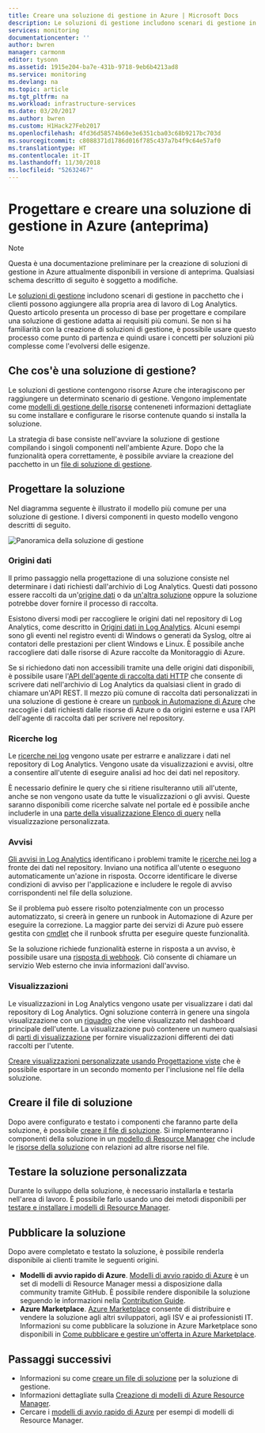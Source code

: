 ```yaml
---
title: Creare una soluzione di gestione in Azure | Microsoft Docs
description: Le soluzioni di gestione includono scenari di gestione in pacchetto in Azure che i clienti possono aggiungere alla propria area di lavoro di Log Analytics.  In questo articolo vengono fornite informazioni dettagliate su come creare soluzioni di gestione da usare nel proprio ambiente o da rendere disponibili per i propri clienti.
services: monitoring
documentationcenter: ''
author: bwren
manager: carmonm
editor: tysonn
ms.assetid: 1915e204-ba7e-431b-9718-9eb6b4213ad8
ms.service: monitoring
ms.devlang: na
ms.topic: article
ms.tgt_pltfrm: na
ms.workload: infrastructure-services
ms.date: 03/20/2017
ms.author: bwren
ms.custom: H1Hack27Feb2017
ms.openlocfilehash: 4fd36d58574b60e3e6351cba03c68b9217bc703d
ms.sourcegitcommit: c8088371d1786d016f785c437a7b4f9c64e57af0
ms.translationtype: HT
ms.contentlocale: it-IT
ms.lasthandoff: 11/30/2018
ms.locfileid: "52632467"
---
```

# <a name="design-and-build-a-management-solution-in-azure-preview"></a>Progettare e creare una soluzione di gestione in Azure (anteprima)
> [!NOTE]
> Questa è una documentazione preliminare per la creazione di soluzioni di gestione in Azure attualmente disponibili in versione di anteprima. Qualsiasi schema descritto di seguito è soggetto a modifiche.

Le [soluzioni di gestione]( solutions.md) includono scenari di gestione in pacchetto che i clienti possono aggiungere alla propria area di lavoro di Log Analytics.  Questo articolo presenta un processo di base per progettare e compilare una soluzione di gestione adatta ai requisiti più comuni.  Se non si ha familiarità con la creazione di soluzioni di gestione, è possibile usare questo processo come punto di partenza e quindi usare i concetti per soluzioni più complesse come l'evolversi delle esigenze.

## <a name="what-is-a-management-solution"></a>Che cos'è una soluzione di gestione?

Le soluzioni di gestione contengono risorse Azure che interagiscono per raggiungere un determinato scenario di gestione.  Vengono implementate come [modelli di gestione delle risorse](../../azure-resource-manager/resource-manager-quickstart-create-templates-use-the-portal.md) conteneneti informazioni dettagliate su come installare e configurare le risorse contenute quando si installa la soluzione.

La strategia di base consiste nell'avviare la soluzione di gestione compilando i singoli componenti nell'ambiente Azure.  Dopo che la funzionalità opera correttamente, è possibile avviare la creazione del pacchetto in un [file di soluzione di gestione]( solutions-solution-file.md). 


## <a name="design-your-solution"></a>Progettare la soluzione
Nel diagramma seguente è illustrato il modello più comune per una soluzione di gestione.  I diversi componenti in questo modello vengono descritti di seguito.

![Panoramica della soluzione di gestione](media/solutions-creating/solution-overview.png)


### <a name="data-sources"></a>Origini dati
Il primo passaggio nella progettazione di una soluzione consiste nel determinare i dati richiesti dall'archivio di Log Analytics.  Questi dati possono essere raccolti da un'[origine dati](../../azure-monitor/platform/agent-data-sources.md) o da [un'altra soluzione]( solutions.md) oppure la soluzione potrebbe dover fornire il processo di raccolta.

Esistono diversi modi per raccogliere le origini dati nel repository di Log Analytics, come descritto in [Origini dati in Log Analytics](../../azure-monitor/platform/agent-data-sources.md).  Alcuni esempi sono gli eventi nel registro eventi di Windows o generati da Syslog, oltre ai contatori delle prestazioni per client Windows e Linux.  È possibile anche raccogliere dati dalle risorse di Azure raccolte da Monitoraggio di Azure.  

Se si richiedono dati non accessibili tramite una delle origini dati disponibili, è possibile usare l'[API dell'agente di raccolta dati HTTP](../../log-analytics/log-analytics-data-collector-api.md) che consente di scrivere dati nell'archivio di Log Analytics da qualsiasi client in grado di chiamare un'API REST.  Il mezzo più comune di raccolta dati personalizzati in una soluzione di gestione è creare un [runbook in Automazione di Azure](../../automation/automation-runbook-types.md) che raccoglie i dati richiesti dalle risorse di Azure o da origini esterne e usa l'API dell'agente di raccolta dati per scrivere nel repository.  

### <a name="log-searches"></a>Ricerche log
Le [ricerche nei log](../../log-analytics/log-analytics-queries.md) vengono usate per estrarre e analizzare i dati nel repository di Log Analytics.  Vengono usate da visualizzazioni e avvisi, oltre a consentire all'utente di eseguire analisi ad hoc dei dati nel repository.  

È necessario definire le query che si ritiene risulteranno utili all'utente, anche se non vengono usate da tutte le visualizzazioni o gli avvisi.  Queste saranno disponibili come ricerche salvate nel portale ed è possibile anche includerle in una [parte della visualizzazione Elenco di query](../../azure-monitor/platform/view-designer-parts.md#list-of-queries-part) nella visualizzazione personalizzata.

### <a name="alerts"></a>Avvisi
[Gli avvisi in Log Analytics](../../monitoring-and-diagnostics/monitoring-overview-alerts.md) identificano i problemi tramite le [ricerche nei log](#log-searches) a fronte dei dati nel repository.  Inviano una notifica all'utente o eseguono automaticamente un'azione in risposta. Occorre identificare le diverse condizioni di avviso per l'applicazione e includere le regole di avviso corrispondenti nel file della soluzione.

Se il problema può essere risolto potenzialmente con un processo automatizzato, si creerà in genere un runbook in Automazione di Azure per eseguire la correzione.  La maggior parte dei servizi di Azure può essere gestita con [cmdlet](/powershell/azure/overview) che il runbook sfrutta per eseguire queste funzionalità.

Se la soluzione richiede funzionalità esterne in risposta a un avviso, è possibile usare una [risposta di webhook](../../monitoring-and-diagnostics/alert-metric.md).  Ciò consente di chiamare un servizio Web esterno che invia informazioni dall'avviso.

### <a name="views"></a>Visualizzazioni
Le visualizzazioni in Log Analytics vengono usate per visualizzare i dati dal repository di Log Analytics.  Ogni soluzione conterrà in genere una singola visualizzazione con un [riquadro](../../azure-monitor/platform/view-designer-tiles.md) che viene visualizzato nel dashboard principale dell'utente.  La visualizzazione può contenere un numero qualsiasi di [parti di visualizzazione](../../azure-monitor/platform/view-designer-parts.md) per fornire visualizzazioni differenti dei dati raccolti per l'utente.

[Creare visualizzazioni personalizzate usando Progettazione viste](../../azure-monitor/platform/view-designer.md) che è possibile esportare in un secondo momento per l'inclusione nel file della soluzione.  


## <a name="create-solution-file"></a>Creare il file di soluzione
Dopo avere configurato e testato i componenti che faranno parte della soluzione, è possibile [creare il file di soluzione]( solutions-solution-file.md).  Si implementeranno i componenti della soluzione in un [modello di Resource Manager](../../azure-resource-manager/resource-group-authoring-templates.md) che include le [risorse della soluzione]( solutions-solution-file.md#solution-resource) con relazioni ad altre risorse nel file.  


## <a name="test-your-solution"></a>Testare la soluzione personalizzata
Durante lo sviluppo della soluzione, è necessario installarla e testarla nell'area di lavoro.  È possibile farlo usando uno dei metodi disponibili per [testare e installare i modelli di Resource Manager](../../azure-resource-manager/resource-group-template-deploy.md).

## <a name="publish-your-solution"></a>Pubblicare la soluzione
Dopo avere completato e testato la soluzione, è possibile renderla disponibile ai clienti tramite le seguenti origini.

- **Modelli di avvio rapido di Azure**.  [Modelli di avvio rapido di Azure](https://azure.microsoft.com/resources/templates/) è un set di modelli di Resource Manager messi a disposizione dalla community tramite GitHub.  È possibile rendere disponibile la soluzione seguendo le informazioni nella [Contribution Guide](https://github.com/Azure/azure-quickstart-templates/tree/master/1-CONTRIBUTION-GUIDE).
- **Azure Marketplace**.  [Azure Marketplace](https://azuremarketplace.microsoft.com/marketplace/) consente di distribuire e vendere la soluzione agli altri sviluppatori, agli ISV e ai professionisti IT.  Informazioni su come pubblicare la soluzione in Azure Marketplace sono disponibili in [Come pubblicare e gestire un'offerta in Azure Marketplace](../../marketplace/marketplace-publishers-guide.md).



## <a name="next-steps"></a>Passaggi successivi
* Informazioni su come [creare un file di soluzione]( solutions-solution-file.md) per la soluzione di gestione.
* Informazioni dettagliate sulla [Creazione di modelli di Azure Resource Manager](../../azure-resource-manager/resource-group-authoring-templates.md).
* Cercare i [modelli di avvio rapido di Azure](https://azure.microsoft.com/documentation/templates) per esempi di modelli di Resource Manager.
